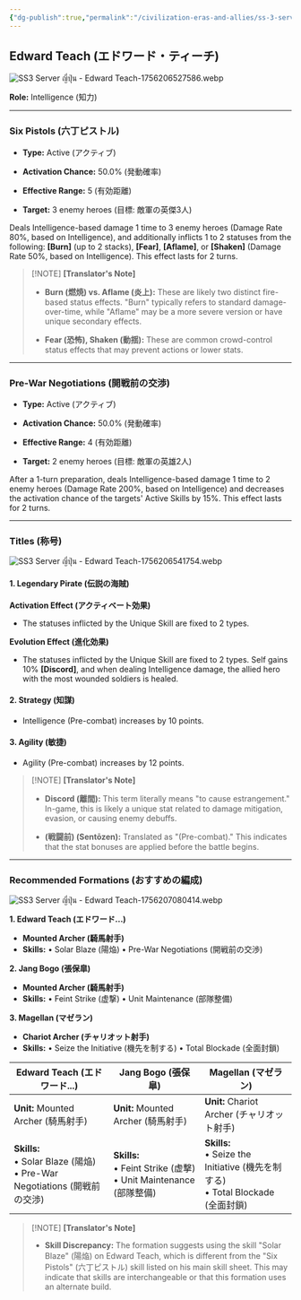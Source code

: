 ```yaml
---
{"dg-publish":true,"permalink":"/civilization-eras-and-allies/ss-3-server-jp-edward-teach/","tags":["#fleetingnote"]}
---
```


## Edward Teach (エドワード・ティーチ)

![SS3 Server ญี่ปุ่น - Edward Teach-1756206527586.webp](/img/user/_attachments/SS3%20Server%20%E0%B8%8D%E0%B8%B5%E0%B9%88%E0%B8%9B%E0%B8%B8%E0%B9%88%E0%B8%99%20-%20Edward%20Teach-1756206527586.webp)

**Role:** Intelligence (知力)

---
### Six Pistols (六丁ピストル)

- **Type:** Active (アクティブ)

- **Activation Chance:** 50.0% (発動確率)

- **Effective Range:** 5 (有効距離)

- **Target:** 3 enemy heroes (目標: 敵軍の英傑3人)

Deals Intelligence-based damage 1 time to 3 enemy heroes (Damage Rate 80%, based on Intelligence), and additionally inflicts 1 to 2 statuses from the following: **[Burn]** (up to 2 stacks), **[Fear]**, **[Aflame]**, or **[Shaken]** (Damage Rate 50%, based on Intelligence). This effect lasts for 2 turns.

> [!NOTE] **[Translator's Note]**
> 
> - **Burn (燃焼) vs. Aflame (炎上):** These are likely two distinct fire-based status effects. "Burn" typically refers to standard damage-over-time, while "Aflame" may be a more severe version or have unique secondary effects.
>     
> - **Fear (恐怖), Shaken (動揺):** These are common crowd-control status effects that may prevent actions or lower stats.
>     

---
### Pre-War Negotiations (開戦前の交渉)

- **Type:** Active (アクティブ)

- **Activation Chance:** 50.0% (発動確率)

- **Effective Range:** 4 (有効距離)

- **Target:** 2 enemy heroes (目標: 敵軍の英雄2人)

After a 1-turn preparation, deals Intelligence-based damage 1 time to 2 enemy heroes (Damage Rate 200%, based on Intelligence) and decreases the activation chance of the targets' Active Skills by 15%. This effect lasts for 2 turns.

---

### Titles (称号)

![SS3 Server ญี่ปุ่น - Edward Teach-1756206541754.webp](/img/user/_attachments/SS3%20Server%20%E0%B8%8D%E0%B8%B5%E0%B9%88%E0%B8%9B%E0%B8%B8%E0%B9%88%E0%B8%99%20-%20Edward%20Teach-1756206541754.webp)

#### 1. Legendary Pirate (伝説の海賊)

**Activation Effect (アクティベート効果)**

- The statuses inflicted by the Unique Skill are fixed to 2 types.

**Evolution Effect (進化効果)**

- The statuses inflicted by the Unique Skill are fixed to 2 types. Self gains 10% **[Discord]**, and when dealing Intelligence damage, the allied hero with the most wounded soldiers is healed.

#### 2. Strategy (知謀)

- Intelligence (Pre-combat) increases by 10 points.

#### 3. Agility (敏捷)

- Agility (Pre-combat) increases by 12 points.

> [!NOTE] **[Translator's Note]**
> 
> - **Discord (離間):** This term literally means "to cause estrangement." In-game, this is likely a unique stat related to damage mitigation, evasion, or causing enemy debuffs.
>     
> - **(戦闘前) (Sentōzen):** Translated as "(Pre-combat)." This indicates that the stat bonuses are applied before the battle begins.
>     

---

### Recommended Formations (おすすめの編成)

![SS3 Server ญี่ปุ่น - Edward Teach-1756207080414.webp](/img/user/_attachments/SS3%20Server%20%E0%B8%8D%E0%B8%B5%E0%B9%88%E0%B8%9B%E0%B8%B8%E0%B9%88%E0%B8%99%20-%20Edward%20Teach-1756207080414.webp)

**1. Edward Teach (エドワード...)**

- **Mounted Archer (騎馬射手)**
- **Skills:**
	• Solar Blaze (陽焔)
	• Pre-War Negotiations (開戦前の交渉)

**2. Jang Bogo (張保皐)**

- **Mounted Archer (騎馬射手)**
- **Skills:**
	• Feint Strike (虚撃)
	• Unit Maintenance (部隊整備)

**3. Magellan (マゼラン)**

- **Chariot Archer (チャリオット射手)**
- **Skills:**
	• Seize the Initiative (機先を制する)
	• Total Blockade (全面封鎖)

| **Edward Teach (エドワード...)**                                          | **Jang Bogo (張保皐)**                                             | **Magellan (マゼラン)**                                                       |
| -------------------------------------------------------------------- | --------------------------------------------------------------- | ------------------------------------------------------------------------- |
| **Unit:** Mounted Archer (騎馬射手)                                      | **Unit:** Mounted Archer (騎馬射手)                                 | **Unit:** Chariot Archer (チャリオット射手)                                       |
| **Skills:**<br>• Solar Blaze (陽焔)<br>• Pre-War Negotiations (開戦前の交渉) | **Skills:**<br>• Feint Strike (虚撃)<br>• Unit Maintenance (部隊整備) | **Skills:**<br>• Seize the Initiative (機先を制する)<br>• Total Blockade (全面封鎖) |

> [!NOTE] **[Translator's Note]**
> 
> - **Skill Discrepancy:** The formation suggests using the skill "Solar Blaze" (陽焔) on Edward Teach, which is different from the "Six Pistols" (六丁ピストル) skill listed on his main skill sheet. This may indicate that skills are interchangeable or that this formation uses an alternate build.
>

